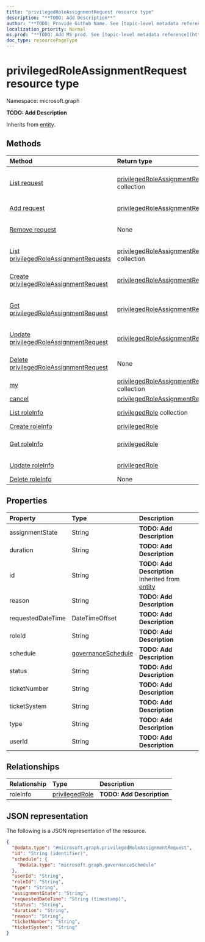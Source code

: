 ```yaml
---
title: "privilegedRoleAssignmentRequest resource type"
description: "**TODO: Add Description**"
author: "**TODO: Provide Github Name. See [topic-level metadata reference](https://msgo.azurewebsites.net/add/document/guidelines/metadata.html#topic-level-metadata)**"
localization_priority: Normal
ms.prod: "**TODO: Add MS prod. See [topic-level metadata reference](https://msgo.azurewebsites.net/add/document/guidelines/metadata.html#topic-level-metadata)**"
doc_type: resourcePageType
---
```


# privilegedRoleAssignmentRequest resource type

Namespace: microsoft.graph

**TODO: Add Description**


Inherits from [entity](../resources/entity.md).

## Methods
|Method|Return type|Description|
|:---|:---|:---|
|[List request](../api/privilegedapproval-list-request.md)|[privilegedRoleAssignmentRequest](../resources/privilegedroleassignmentrequest.md) collection|Get the privilegedRoleAssignmentRequests from the request navigation property.|
|[Add request](../api/privilegedapproval-post-request.md)|[privilegedRoleAssignmentRequest](../resources/privilegedroleassignmentrequest.md)|Add request by posting to the request collection.|
|[Remove request](../api/privilegedapproval-delete-request.md)|None|Remove a [privilegedRoleAssignmentRequest](../resources/privilegedroleassignmentrequest.md) object.|
|[List privilegedRoleAssignmentRequests](../api/privilegedroleassignmentrequest-list.md)|[privilegedRoleAssignmentRequest](../resources/privilegedroleassignmentrequest.md) collection|Get a list of the [privilegedRoleAssignmentRequest](../resources/privilegedroleassignmentrequest.md) objects and their properties.|
|[Create privilegedRoleAssignmentRequest](../api/privilegedroleassignmentrequest-post-privilegedroleassignmentrequests.md)|[privilegedRoleAssignmentRequest](../resources/privilegedroleassignmentrequest.md)|Create a new [privilegedRoleAssignmentRequest](../resources/privilegedroleassignmentrequest.md) object.|
|[Get privilegedRoleAssignmentRequest](../api/privilegedroleassignmentrequest-get.md)|[privilegedRoleAssignmentRequest](../resources/privilegedroleassignmentrequest.md)|Read the properties and relationships of a [privilegedRoleAssignmentRequest](../resources/privilegedroleassignmentrequest.md) object.|
|[Update privilegedRoleAssignmentRequest](../api/privilegedroleassignmentrequest-update.md)|[privilegedRoleAssignmentRequest](../resources/privilegedroleassignmentrequest.md)|Update the properties of a [privilegedRoleAssignmentRequest](../resources/privilegedroleassignmentrequest.md) object.|
|[Delete privilegedRoleAssignmentRequest](../api/privilegedroleassignmentrequest-delete.md)|None|Deletes a [privilegedRoleAssignmentRequest](../resources/privilegedroleassignmentrequest.md) object.|
|[my](../api/privilegedroleassignmentrequest-my.md)|[privilegedRoleAssignmentRequest](../resources/privilegedroleassignmentrequest.md) collection|**TODO: Add Description**|
|[cancel](../api/privilegedroleassignmentrequest-cancel.md)|[privilegedRoleAssignmentRequest](../resources/privilegedroleassignmentrequest.md)|**TODO: Add Description**|
|[List roleInfo](../api/privilegedroleassignmentrequest-list-roleinfo.md)|[privilegedRole](../resources/privilegedrole.md) collection|Get the privilegedRoles from the roleInfo navigation property.|
|[Create roleInfo](../api/privilegedroleassignmentrequest-post-roleinfo.md)|[privilegedRole](../resources/privilegedrole.md)|Create a new roleInfo object.|
|[Get roleInfo](../api/privilegedroleassignmentrequest-get-privilegedrole.md)|[privilegedRole](../resources/privilegedrole.md)|Read the properties and relationships of a [privilegedRole](../resources/privilegedrole.md) object.|
|[Update roleInfo](../api/privilegedroleassignmentrequest-update-roleinfo.md)|[privilegedRole](../resources/privilegedrole.md)|Update the properties of a roleInfo object.|
|[Delete roleInfo](../api/privilegedroleassignmentrequest-delete-roleinfo.md)|None|Delete a [privilegedRole](../resources/privilegedrole.md) object.|

## Properties
|Property|Type|Description|
|:---|:---|:---|
|assignmentState|String|**TODO: Add Description**|
|duration|String|**TODO: Add Description**|
|id|String|**TODO: Add Description** Inherited from [entity](../resources/entity.md)|
|reason|String|**TODO: Add Description**|
|requestedDateTime|DateTimeOffset|**TODO: Add Description**|
|roleId|String|**TODO: Add Description**|
|schedule|[governanceSchedule](../resources/governanceschedule.md)|**TODO: Add Description**|
|status|String|**TODO: Add Description**|
|ticketNumber|String|**TODO: Add Description**|
|ticketSystem|String|**TODO: Add Description**|
|type|String|**TODO: Add Description**|
|userId|String|**TODO: Add Description**|

## Relationships
|Relationship|Type|Description|
|:---|:---|:---|
|roleInfo|[privilegedRole](../resources/privilegedrole.md)|**TODO: Add Description**|

## JSON representation
The following is a JSON representation of the resource.
<!-- {
  "blockType": "resource",
  "keyProperty": "id",
  "@odata.type": "microsoft.graph.privilegedRoleAssignmentRequest",
  "baseType": "microsoft.graph.entity",
  "openType": false
}
-->
``` json
{
  "@odata.type": "#microsoft.graph.privilegedRoleAssignmentRequest",
  "id": "String (identifier)",
  "schedule": {
    "@odata.type": "microsoft.graph.governanceSchedule"
  },
  "userId": "String",
  "roleId": "String",
  "type": "String",
  "assignmentState": "String",
  "requestedDateTime": "String (timestamp)",
  "status": "String",
  "duration": "String",
  "reason": "String",
  "ticketNumber": "String",
  "ticketSystem": "String"
}
```

